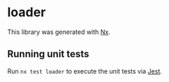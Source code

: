 # loader

This library was generated with [Nx](https://nx.dev).

## Running unit tests

Run `nx test loader` to execute the unit tests via [Jest](https://jestjs.io).
